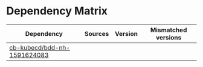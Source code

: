 # Dependency Matrix

Dependency | Sources | Version | Mismatched versions
---------- | ------- | ------- | -------------------
[cb-kubecd/bdd-nh-1591624083](https://github.com/cb-kubecd/bdd-nh-1591624083.git) |  | []() | 
